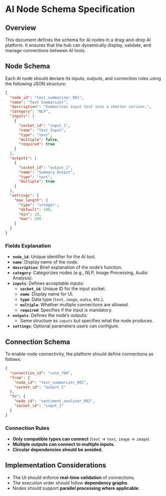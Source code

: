 # AI Node Schema Specification

## Overview
This document defines the schema for AI nodes in a drag-and-drop AI platform. It ensures that the hub can dynamically display, validate, and manage connections between AI tools.

## Node Schema
Each AI node should declare its inputs, outputs, and connection rules using the following JSON structure:

```json
{
  "node_id": "text_summarizer_001",
  "name": "Text Summarizer",
  "description": "Summarizes input text into a shorter version.",
  "category": "NLP",
  "inputs": [
    {
      "socket_id": "input_1",
      "name": "Text Input",
      "type": "text",
      "multiple": false,
      "required": true
    }
  ],
  "outputs": [
    {
      "socket_id": "output_1",
      "name": "Summary Output",
      "type": "text",
      "multiple": true
    }
  ],
  "settings": {
    "max_length": {
      "type": "integer",
      "default": 100,
      "min": 10,
      "max": 500
    }
  }
}
```

### Fields Explanation
- **`node_id`**: Unique identifier for the AI tool.
- **`name`**: Display name of the node.
- **`description`**: Brief explanation of the node’s function.
- **`category`**: Categorizes nodes (e.g., NLP, Image Processing, Audio Analysis).
- **`inputs`**: Defines acceptable inputs:
  - **`socket_id`**: Unique ID for the input socket.
  - **`name`**: Display name for UI.
  - **`type`**: Data type (`text`, `image`, `audio`, etc.).
  - **`multiple`**: Whether multiple connections are allowed.
  - **`required`**: Specifies if the input is mandatory.
- **`outputs`**: Defines the node’s outputs:
  - Same structure as `inputs` but specifies what the node produces.
- **`settings`**: Optional parameters users can configure.

## Connection Schema
To enable node connectivity, the platform should define connections as follows:

```json
{
  "connection_id": "conn_789",
  "from": {
    "node_id": "text_summarizer_001",
    "socket_id": "output_1"
  },
  "to": {
    "node_id": "sentiment_analyzer_002",
    "socket_id": "input_1"
  }
}
```

### Connection Rules
- **Only compatible types can connect** (`text` → `text`, `image` → `image`).
- **Multiple outputs can connect to multiple inputs.**
- **Circular dependencies should be avoided.**

## Implementation Considerations
- The UI should enforce **real-time validation** of connections.
- The execution order should follow **dependency graphs**.
- Nodes should support **parallel processing where applicable**.
